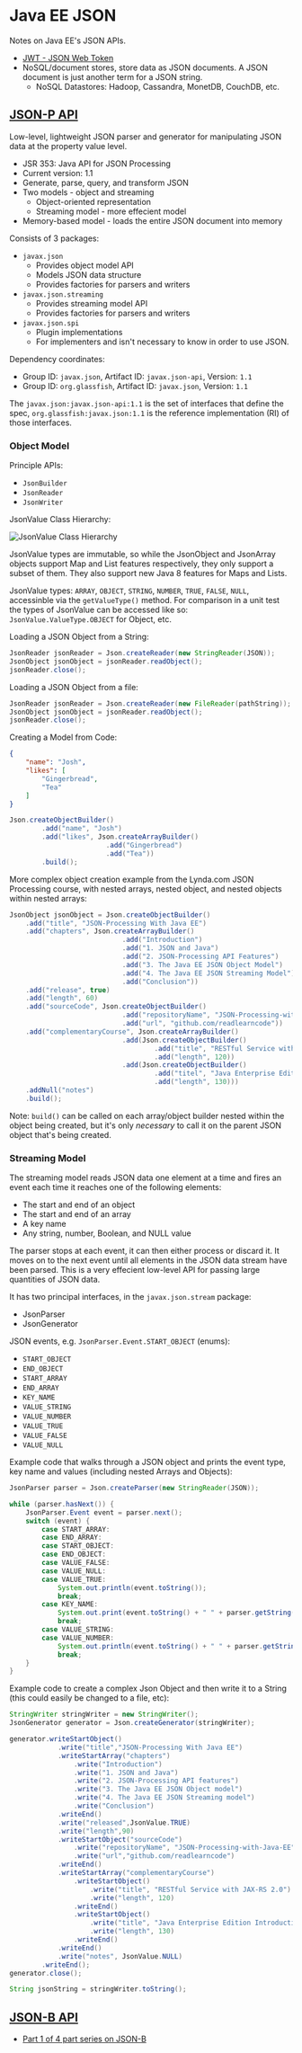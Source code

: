 # Java EE JSON

Notes on Java EE's JSON APIs.

* [JWT - JSON Web Token](https://jwt.io/)
* NoSQL/document stores, store data as JSON documents. A JSON document is just another term for a JSON string.
  * NoSQL Datastores: Hadoop, Cassandra, MonetDB, CouchDB, etc.

## [JSON-P API](https://javaee.github.io/jsonp/)

Low-level, lightweight JSON parser and generator for manipulating JSON data at the property value level.

* JSR 353: Java API for JSON Processing
* Current version: 1.1
* Generate, parse, query, and transform JSON
* Two models - object and streaming
  * Object-oriented representation
  * Streaming model - more effecient model
* Memory-based model - loads the entire JSON document into memory

Consists of 3 packages:

* `javax.json`
  * Provides object model API
  * Models JSON data structure
  * Provides factories for parsers and writers
* `javax.json.streaming`
  * Provides streaming model API
  * Provides factories for parsers and writers
* `javax.json.spi`
  * Plugin implementations
  * For implementers and isn't necessary to know in order to use JSON.

Dependency coordinates:

* Group ID: `javax.json`, Artifact ID: `javax.json-api`, Version: `1.1`
* Group ID: `org.glassfish`, Artifact ID: `javax.json`, Version: `1.1`

The `javax.json:javax.json-api:1.1` is the set of interfaces that define the spec, `org.glassfish:javax.json:1.1` is the reference implementation (RI) of those interfaces.

### Object Model

Principle APIs:

* `JsonBuilder`
* `JsonReader`
* `JsonWriter`

JsonValue Class Hierarchy:

![JsonValue Class Hierarchy](../../Assets/JsonValue-Class-Hierarchy.png)

JsonValue types are immutable, so while the JsonObject and JsonArray objects support Map and List features respectively, they only support a subset of them. They also support new Java 8 features for Maps and Lists.

JsonValue types: `ARRAY`, `OBJECT`, `STRING`, `NUMBER`, `TRUE`, `FALSE`, `NULL`, accessinble via the `getValueType()` method.
For comparison in a unit test the types of JsonValue can be accessed like so: `JsonValue.ValueType.OBJECT` for Object, etc.

Loading a JSON Object from a String:

```Java
JsonReader jsonReader = Json.createReader(new StringReader(JSON));
JsonObject jsonObject = jsonReader.readObject();
jsonReader.close();
```

Loading a JSON Object from a file:

```Java
JsonReader jsonReader = Json.createReader(new FileReader(pathString));
JsonObject jsonObject = jsonReader.readObject();
jsonReader.close();
```

Creating a Model from Code:

```JSON
{
    "name": "Josh",
    "likes": [
        "Gingerbread",
        "Tea"
    ]
}
```

```Java
Json.createObjectBuilder()
        .add("name", "Josh")
        .add("likes", Json.createArrayBuilder()
                        .add("Gingerbread")
                        .add("Tea"))
        .build();
```

More complex object creation example from the Lynda.com JSON Processing course, with nested arrays, nested object, and nested objects within nested arrays:

```Java
JsonObject jsonObject = Json.createObjectBuilder()
    .add("title", "JSON-Processing With Java EE")
    .add("chapters", Json.createArrayBuilder()
                            .add("Introduction")
                            .add("1. JSON and Java")
                            .add("2. JSON-Processing API Features")
                            .add("3. The Java EE JSON Object Model")
                            .add("4. The Java EE JSON Streaming Model")
                            .add("Conclusion"))
    .add("release", true)
    .add("length", 60)
    .add("sourceCode", Json.createObjectBuilder()
                            .add("repositoryName", "JSON-Processing-with-Java-EE")
                            .add("url", "github.com/readlearncode"))
    .add("complementaryCourse", Json.createArrayBuilder()
                            .add(Json.createObjectBuilder()
                                    .add("title", "RESTful Service with JAX-RS 2.0")
                                    .add("length", 120))
                            .add(Json.createObjectBuilder()
                                    .add("titel", "Java Enterprise Edition Introduction")
                                    .add("length", 130)))
    .addNull("notes")
    .build();
```

Note: `build()` can be called on each array/object builder nested within the object being created, but it's only *necessary* to call it on the parent JSON object that's being created.

### Streaming Model

The streaming model reads JSON data one element at a time and fires an event each time it reaches one of the following elements:

* The start and end of an object
* The start and end of an array
* A key name
* Any string, number, Boolean, and NULL value

The parser stops at each event, it can then either process or discard it. It moves on to the next event until all elements in the JSON data stream have been parsed. This is a very effecient low-level API for passing large quantities of JSON data.

It has two principal interfaces, in the `javax.json.stream` package:

* JsonParser
* JsonGenerator

JSON events, e.g. `JsonParser.Event.START_OBJECT` (enums):

* `START_OBJECT`
* `END_OBJECT`
* `START_ARRAY`
* `END_ARRAY`
* `KEY_NAME`
* `VALUE_STRING`
* `VALUE_NUMBER`
* `VALUE_TRUE`
* `VALUE_FALSE`
* `VALUE_NULL`

Example code that walks through a JSON object and prints the event type, key name and values (including nested Arrays and Objects):

```Java
JsonParser parser = Json.createParser(new StringReader(JSON));

while (parser.hasNext()) {
    JsonParser.Event event = parser.next();
    switch (event) {
        case START_ARRAY:
        case END_ARRAY:
        case START_OBJECT:
        case END_OBJECT:
        case VALUE_FALSE:
        case VALUE_NULL:
        case VALUE_TRUE:
            System.out.println(event.toString());
            break;
        case KEY_NAME:
            System.out.print(event.toString() + " " + parser.getString() + " - ");
            break;
        case VALUE_STRING:
        case VALUE_NUMBER:
            System.out.println(event.toString() + " " + parser.getString());
            break;
    }
}
```

Example code to create a complex Json Object and then write it to a String (this could easily be changed to a file, etc):

```Java
StringWriter stringWriter = new StringWriter();
JsonGenerator generator = Json.createGenerator(stringWriter);

generator.writeStartObject()
            .write("title","JSON-Processing With Java EE")
            .writeStartArray("chapters")
                .write("Introduction")
                .write("1. JSON and Java")
                .write("2. JSON-Processing API features")
                .write("3. The Java EE JSON Object model")
                .write("4. The Java EE JSON Streaming model")
                .write("Conclusion")
            .writeEnd()
            .write("released",JsonValue.TRUE)
            .write("length",90)
            .writeStartObject("sourceCode")
                .write("repositoryName", "JSON-Processing-with-Java-EE")
                .write("url","github.com/readlearncode")
            .writeEnd()
            .writeStartArray("complementaryCourse")
                .writeStartObject()
                    .write("title", "RESTful Service with JAX-RS 2.0")
                    .write("length", 120)
                .writeEnd()
                .writeStartObject()
                    .write("title", "Java Enterprise Edition Introduction")
                    .write("length", 130)
                .writeEnd()
            .writeEnd()
            .write("notes", JsonValue.NULL)
        .writeEnd();
generator.close();

String jsonString = stringWriter.toString();
```

## [JSON-B API](http://json-b.net/)

* [Part 1 of 4 part series on JSON-B](https://www.ibm.com/developerworks/java/library/j-javaee8-json-binding-1/index.html)
